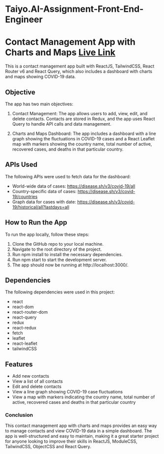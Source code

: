 # Taiyo.AI-Assignment-Front-End-Engineer

# Contact Management App with Charts and Maps [Live Link](https://main--ubiquitous-khapse-1fabc0.netlify.app/chartsandmaps)

This is a contact management app built with ReactJS, TailwindCSS, React Router v6 and React Query, which also includes a dashboard with charts and maps showing COVID-19 data.


## Objective

The app has two main objectives:

1.  Contact Management: The app allows users to add, view, edit, and delete contacts. Contacts are stored in Redux, and the app uses React Query to handle API calls and data management.

2.  Charts and Maps Dashboard: The app includes a dashboard with a line graph showing the fluctuations in COVID-19 cases and a React Leaflet map with markers showing the country name, total number of active, recovered cases, and deaths in that particular country.

## APIs Used

The following APIs were used to fetch data for the dashboard:

- World-wide data of cases: https://disease.sh/v3/covid-19/all
- Country-specific data of cases: https://disease.sh/v3/covid-19/countries
- Graph data for cases with date: https://disease.sh/v3/covid-19/historical/all?lastdays=all

## How to Run the App

To run the app locally, follow these steps:

1.  Clone the GitHub repo to your local machine.
2.  Navigate to the root directory of the project.
3.  Run npm install to install the necessary dependencies.
4.  Run npm start to start the development server.
5.  The app should now be running at http://localhost:3000/.

## Dependencies

The following dependencies were used in this project:

- react
- react-dom
- react-router-dom
- react-query
- redux
- react-redux
- fetch
- leaflet
- react-leaflet
- tailwindCSS

## Features

- Add new contacts
- View a list of all contacts
- Edit and delete contacts
- View a line graph showing COVID-19 case fluctuations
- View a map with markers indicating the country name, total number of active, recovered cases and deaths in that particular country

### Conclusion

This contact management app with charts and maps provides an easy way to manage contacts and view COVID-19 data in a simple dashboard. The app is well-structured and easy to maintain, making it a great starter project for anyone looking to improve their skills in ReactJS, ModuleCSS, TailwindCSS, ObjectCSS and React Query.
